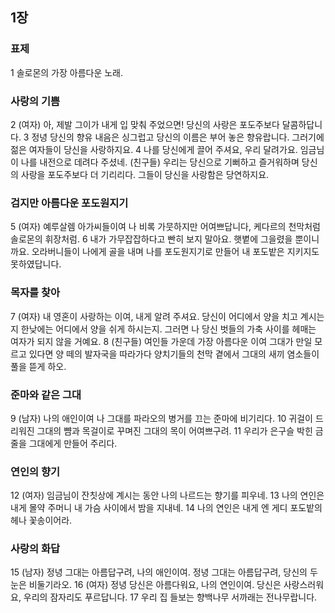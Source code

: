 ## 1장
### 표제
1 솔로몬의 가장 아름다운 노래.
### 사랑의 기쁨
2 (여자) 아, 제발 그이가 내게 입 맞춰 주었으면! 당신의 사랑은 포도주보다 달콤하답니다.
3 정녕 당신의 향유 내음은 싱그럽고 당신의 이름은 부어 놓은 향유랍니다. 그러기에 젊은 여자들이 당신을 사랑하지요.
4 나를 당신에게 끌어 주셔요, 우리 달려가요. 임금님이 나를 내전으로 데려다 주셨네. (친구들) 우리는 당신으로 기뻐하고 즐거워하며 당신의 사랑을 포도주보다 더 기리리다. 그들이 당신을 사랑함은 당연하지요.
### 검지만 아름다운 포도원지기
5 (여자) 예루살렘 아가씨들이여 나 비록 가뭇하지만 어여쁘답니다, 케다르의 천막처럼 솔로몬의 휘장처럼.
6 내가 가무잡잡하다고 빤히 보지 말아요. 햇볕에 그을렸을 뿐이니까요. 오라버니들이 나에게 골을 내며 나를 포도원지기로 만들어 내 포도밭은 지키지도 못하였답니다.
### 목자를 찾아
7 (여자) 내 영혼이 사랑하는 이여, 내게 알려 주셔요. 당신이 어디에서 양을 치고 계시는지 한낮에는 어디에서 양을 쉬게 하시는지. 그러면 나 당신 벗들의 가축 사이를 헤매는 여자가 되지 않을 거예요.
8 (친구들) 여인들 가운데 가장 아름다운 이여 그대가 만일 모르고 있다면 양 떼의 발자국을 따라가다 양치기들의 천막 곁에서 그대의 새끼 염소들이 풀을 뜯게 하오.
### 준마와 같은 그대
9 (남자) 나의 애인이여 나 그대를 파라오의 병거를 끄는 준마에 비기리다.
10 귀걸이 드리워진 그대의 뺨과 목걸이로 꾸며진 그대의 목이 어여쁘구려.
11 우리가 은구슬 박힌 금줄을 그대에게 만들어 주리다.
### 연인의 향기
12 (여자) 임금님이 잔칫상에 계시는 동안 나의 나르드는 향기를 피우네.
13 나의 연인은 내게 몰약 주머니 내 가슴 사이에서 밤을 지내네.
14 나의 연인은 내게 엔 게디 포도밭의 헤나 꽃송이어라.
### 사랑의 화답
15 (남자) 정녕 그대는 아름답구려, 나의 애인이여. 정녕 그대는 아름답구려, 당신의 두 눈은 비둘기라오.
16 (여자) 정녕 당신은 아름다워요, 나의 연인이여. 당신은 사랑스러워요, 우리의 잠자리도 푸르답니다.
17 우리 집 들보는 향백나무 서까래는 전나무랍니다.

